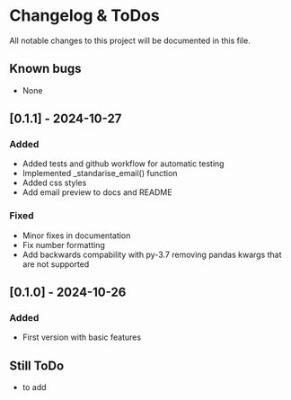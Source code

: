 # Changelog & ToDos

All notable changes to this project will be documented in this file.

## Known bugs

- None

## [0.1.1] - 2024-10-27

### Added

- Added tests and github workflow for automatic testing
- Implemented _standarise_email() function
- Added css styles
- Add email preview to docs and README

### Fixed

- Minor fixes in documentation
- Fix number formatting
- Add backwards compability with py-3.7 removing pandas kwargs that are not supported

## [0.1.0] - 2024-10-26

### Added

- First version with basic features

## Still ToDo

- to add

<br><br>
